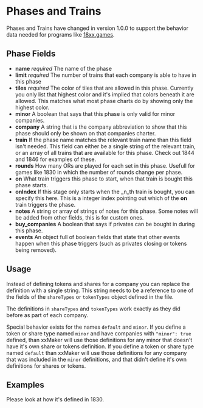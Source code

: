 # Phases and Trains

Phases and Trains have changed in version 1.0.0 to support the behavior data
needed for programs like [18xx.games](https://www.18xx.games/).

## Phase Fields

* **name** _required_ The name of the phase
* **limit** _required_ The number of trains that each company is able to have in
  this phase
* **tiles** _required_ The color of tiles that are allowed in this phase.
  Currently you only list that highest color and it's implied that colors
  beneath it are allowed. This matches what most phase charts do by showing only
  the highest color.
* **minor** A boolean that says that this phase is only valid for minor
  companies.
* **company** A string that is the company abbreviation to show that this phase
  should only be shown on that companies charter.
* **train** If the phase name matches the relevant train name than this field
  isn't needed. This field can either be a single string of the relevant train,
  or an array of all trains that are available for this phase. Check out 1844
  and 1846 for examples of these.
* **rounds** How many ORs are played for each set in this phase. Usefull for
  games like 1830 in which the number of rounds change per phase.
* **on** What train triggers this phase to start, when that train is bought this
  phase starts.
* **onIndex** If this stage only starts when the _n_th train is bought, you can
  specify this here. This is a integer index pointing out which of the **on**
  train triggers the phase.
* **notes** A string or array of strings of notes for this phase. Some notes
  will be added from other fields, this is for custom ones.
* **buy_companies** A boolean that says if privates can be bought in during this
  phase.
* **events** An object full of boolean fields that state that other events
  happen when this phase triggers (such as privates closing or tokens being
  removed).

## Usage

Instead of defining tokens and shares for a company you can replace the
definition with a single string. This string needs to be a reference to one of
the fields of the `shareTypes` or `tokenTypes` object defined in the file.

The definitions in `shareTypes` and `tokenTypes` work exactly as they did before
as part of each company.

Special behavior exists for the names `default` and `minor`. If you define a
token or share type named `minor` and have companies with `"minor": true`
defined, than xxMaker will use those definitions for any minor that doesn't have
it's own share or tokens definition. If you define a token or share type named
`default` than xxMaker will use those definitions for any company that was
included in the `minor` definitions, and that didn't define it's own definitions
for shares or tokens.

## Examples

Please look at how it's defined in 1830.
